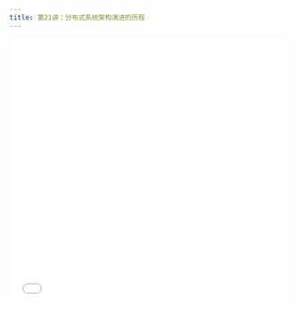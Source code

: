 ```yaml
---
title: 第21讲：分布式系统架构演进的历程
---
```


<iframe src="//player.bilibili.com/player.html?aid=997197054&bvid=BV1ws4y1y7du&cid=1160928998&p=1" scrolling="no" border="0" frameborder="no" framespacing="0" allowfullscreen="true" width="100%" height="480"> </iframe>